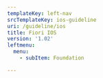 ```yaml
---
templateKey: left-nav
srcTemplateKey: ios-guideline
uri: /guideline/ios
title: Fiori IOS
version: '1.02'
leftmenu:
  menu:
    - subItem: Foundation

---
```

